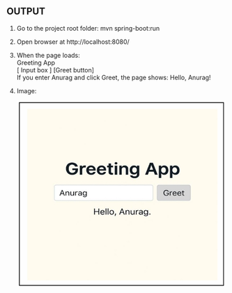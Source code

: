 ## OUTPUT  

1. Go to the project root folder: 
   mvn spring-boot:run 
 
2. Open browser at http://localhost:8080/ 
 
3. When the page loads:<br>
   Greeting App <br>
   [ Input box ]  [Greet button]<br> 
   If you enter Anurag and click Greet, the page shows: 
   Hello, Anurag!

4. Image:

   ![Greeting App Screenshot](GreetingApp.jpeg)

